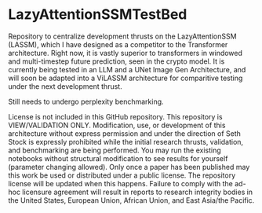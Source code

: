 # LazyAttentionSSMTestBed
Repository to centralize development thrusts on the LazyAttentionSSM (LASSM), which I have designed as a competitor to the Transformer architecture. Right now, it is vastly superior to transformers in windowed and multi-timestep future prediction, seen in the crypto model. It is currently being tested in an LLM and a UNet Image Gen Architecture, and will soon be adapted into a ViLASSM architecture for comparitive testing under the next development thrust.

Still needs to undergo perplexity benchmarking.

License is not included in this GitHub repository. This repository is VIEW/VALIDATION ONLY. Modification, use, or development of this architecture without express permission and under the direction of Seth Stock is expressly prohibited while the initial research thrusts, validation, and benchmarking are being performed. You may run the existing notebooks without structural modification to see results for yourself (parameter changing allowed). Only once a paper has been published may this work be used or distributed under a public license. The repository license will be updated when this happens. Failure to comply with the ad-hoc licensure agreement will result in reports to research integrity bodies in the United States, European Union, African Union, and East Asia/the Pacific.

